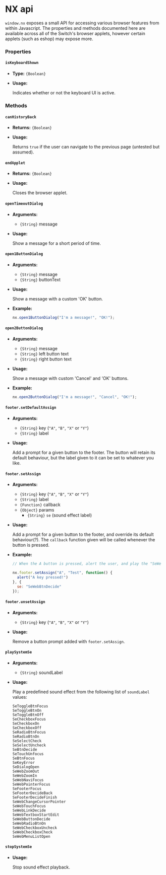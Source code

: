 # NX api

`window.nx` exposes a small API for accessing various browser features from within Javascript. The properties and methods documented here are available across all of the Switch's browser applets, however certain applets (such as eshop) may expose more.

### Properties

#### `isKeyboardShown`

* **Type:** `{Boolean}`

* **Usage:**

    Indicates whether or not the keyboard UI is active.

### Methods

#### `canHistoryBack`

* **Returns:** `{Boolean}`

* **Usage:**

    Returns `true` if the user can navigate to the previous page (untested but assumed).

#### `endApplet`

* **Returns:** `{Boolean}`

* **Usage:**

    Closes the browser applet.

#### `openTimeoutDialog`

* **Arguments:**

    * `{String}` message

* **Usage:** 

    Show a message for a short period of time.

#### `open1ButtonDialog`

* **Arguments:**

    * `{String}` message
    * `{String}` buttonText

* **Usage:** 

    Show a message with a custom 'OK' button.

* **Example:**

    ```js
    nx.open1ButtonDialog("I'm a message!", "OK!");
    ```

#### `open2ButtonDialog`

* **Arguments:**

    * `{String}` message
    * `{String}` left button text
    * `{String}` right button text

* **Usage:** 

    Show a message with custom 'Cancel' and 'OK' buttons.

* **Example:**

    ```js
    nx.open2ButtonDialog("I'm a message!", "Cancel", "OK!");
    ```

#### `footer.setDefaultAssign`

* **Arguments:**

    * `{String}` key (`"A"`, `"B"`, `"X"` or `"Y"`)
    * `{String}` label

* **Usage:** 

    Add a prompt for a given button to the footer. The button will retain its default behaviour, but the label given to it can be set to whatever you like.

#### `footer.setAssign`

* **Arguments:**

    * `{String}` key (`"A"`, `"B"`, `"X"` or `"Y"`)
    * `{String}` label
    * `{Function}` callback
    * `{Object}` params
        * `{String}` `se` (sound effect label)

* **Usage:** 

    Add a prompt for a given button to the footer, and override its default behaviour(?). The `callback` function given will be called whenever the button is pressed.

* **Example:**

    ```js
    // When the A button is pressed, alert the user, and play the "SeWebBtnDecide" sound effect

    nx.footer.setAssign("A", "Test", function() {
      alert("A key pressed!")
    }, {
      se: "SeWebBtnDecide"
    });
    ```

#### `footer.unsetAssign`

* **Arguments:**

    * `{String}` key (`"A"`, `"B"`, `"X"` or `"Y"`)

* **Usage:** 

    Remove a button prompt added with `footer.setAssign`.

#### `playSystemSe`

* **Arguments:**

    * `{String}` soundLabel

* **Usage:** 

    Play a predefined sound effect from the following list of `soundLabel` values:

    ```
    SeToggleBtnFocus
    SeToggleBtnOn
    SeToggleBtnOff
    SeCheckboxFocus
    SeCheckboxOn
    SeCheckboxOff
    SeRadioBtnFocus
    SeRadioBtnOn
    SeSelectCheck
    SeSelectUncheck
    SeBtnDecide
    SeTouchUnfocus
    SeBtnFocus
    SeKeyError
    SeDialogOpen
    SeWebZoomOut
    SeWebZoomIn
    SeWebNaviFocus
    SeWebPointerFocus
    SeFooterFocus
    SeFooterDecideBack
    SeFooterDecideFinish
    SeWebChangeCursorPointer
    SeWebTouchFocus
    SeWebLinkDecide
    SeWebTextboxStartEdit
    SeWebButtonDecide
    SeWebRadioBtnOn
    SeWebCheckboxUncheck
    SeWebCheckboxCheck
    SeWebMenuListOpen
    ```

#### `stopSystemSe`

* **Usage:** 

    Stop sound effect playback.